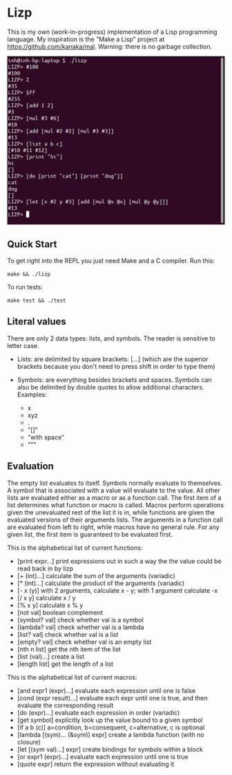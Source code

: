 # Lizp

This is my own (work-in-progress) implementation of a Lisp programming language.
My inspiration is the "Make a Lisp" project at https://github.com/kanaka/mal.
Warning: there is no garbage collection.

![Terminal window screenshot](./screenshot.png)

## Quick Start

To get right into the REPL you just need Make and a C compiler. Run this:

```shell
make && ./lizp
```

To run tests:

```shell
make test && ./test
```

## Literal values

There are only 2 data types: lists, and symbols. The reader is sensitive to
letter case.

* Lists: are delimited by square brackets: \[...] (which are the superior
  brackets because you don't need to press shift in order to type them)
 
* Symbols: are everything besides brackets and spaces. Symbols can also be
  delimited by double quotes to allow additional characters.
  Examples:
  * x
  * xyz
  * .
  * "[]"
  * "with space"
  * "\""

## Evaluation

The empty list evaluates to itself. Symbols normally evaluate to themselves.  A
symbol that is associated with a value will evaluate to the value.  All other
lists are evaluated either as a macro or as a function call. The first item of a
list determines what function or macro is called. Macros perform operations
given the unevaluated rest of the list it is in, while functions are given the
evaluated versions of their arguments lists. The arguments in a function call
are evaluated from left to right, while macros have no general rule. For any given
list, the first item is guaranteed to be evaluated first.

This is the alphabetical list of current functions:
* \[print expr...] print expressions out in such a way the the value could be read back in by lizp
* \[+ (int)...] calculate the sum of the arguments (variadic)
* \[* (int)...] calculate the product of the arguments (variadic)
* \[- x (y)] with 2 arguments, calculate x - y; with 1 argument calculate -x
* \[/ x y] calculate x / y
* \[% x y] calculate x % y
* \[not val] boolean complement
* \[symbol? val] check whether val is a symbol
* \[lambda? val] check whether val is a lambda
* \[list? val] check whether val is a list
* \[empty? val] check whether val is an empty list
* \[nth n list] get the nth item of the list
* \[list (val)...] create a list
* \[length list] get the length of a list

This is the alphabetical list of current macros:
* \[and expr1 (expr)...] evaluate each expression until one is false
* \[cond (expr result)...] evaluate each expr until one is true, and then evaluate the corresponding result
* \[do (expr)...] evaluate each expression in order (variadic)
* \[get symbol] explicitly look up the value bound to a given symbol
* \[if a b (c)] a=condition, b=consequent, c=alternative, c is optional
* \[lambda \[(sym)... (&sym)] expr] create a lambda function (with no closure)
* \[let \[(sym val)...] expr] create bindings for symbols within a block
* \[or expr1 (expr)...] evaluate each expression until one is true
* \[quote expr] return the expression without evaluating it

